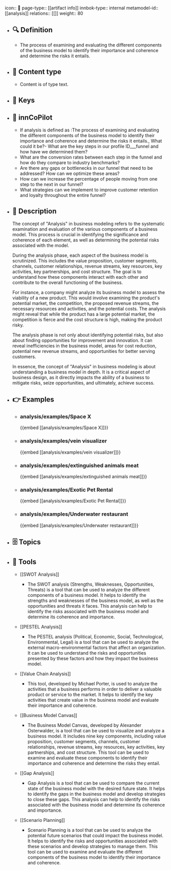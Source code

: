 icon:: 🧿
page-type:: [[artifact info]]
innbok-type:: internal
metamodel-id:: [[analysis]]
relations:: [[]]
weight:: 80

- ## 🔍 Definition
  - The process of examining and evaluating the different components of the business model to identify their importance and coherence and determine the risks it entails.
- ## 📰 Content type 
  - Content is of type text.
  
- ## 🔑 Keys
  
- ## 🤖 innCoPilot
  - If analysis is defined as :The process of examining and evaluating the different components of the business model to identify their importance and coherence and determine the risks it entails., What could it be?- What are the key steps in our profile ID___funnel and how have we determined them?
  - What are the conversion rates between each step in the funnel and how do they compare to industry benchmarks?
  - Are there any gaps or bottlenecks in our funnel that need to be addressed? How can we optimize these areas?
  - How can we increase the percentage of people moving from one step to the next in our funnel?
  - What strategies can we implement to improve customer retention and loyalty throughout the entire funnel?
- ## 📖 Description
  The concept of "Analysis" in business modeling refers to the systematic examination and evaluation of the various components of a business model. This process is crucial in identifying the significance and coherence of each element, as well as determining the potential risks associated with the model.
  
  During the analysis phase, each aspect of the business model is scrutinized. This includes the value proposition, customer segments, channels, customer relationships, revenue streams, key resources, key activities, key partnerships, and cost structure. The goal is to understand how these components interact with each other and contribute to the overall functioning of the business.
  
  For instance, a company might analyze its business model to assess the viability of a new product. This would involve examining the product's potential market, the competition, the proposed revenue streams, the necessary resources and activities, and the potential costs. The analysis might reveal that while the product has a large potential market, the competition is fierce and the cost structure is high, making the product risky.
  
  The analysis phase is not only about identifying potential risks, but also about finding opportunities for improvement and innovation. It can reveal inefficiencies in the business model, areas for cost reduction, potential new revenue streams, and opportunities for better serving customers.
  
  In essence, the concept of "Analysis" in business modeling is about understanding a business model in depth. It is a critical aspect of business design, as it directly impacts the ability of a business to mitigate risks, seize opportunities, and ultimately, achieve success.
- ## 👉 Examples
  - ### analysis/examples/Space X
    {{embed [[analysis/examples/Space X]]}}
  - ### analysis/examples/vein visualizer
    {{embed [[analysis/examples/vein visualizer]]}}
  - ### analysis/examples/extinguished animals meat
    {{embed [[analysis/examples/extinguished animals meat]]}}
  - ### analysis/examples/Exotic Pet Rental
    {{embed [[analysis/examples/Exotic Pet Rental]]}}
  - ### analysis/examples/Underwater restaurant
    {{embed [[analysis/examples/Underwater restaurant]]}}
  
- ## 🗄️ Topics
  
- ## 🧰 Tools
  - [[SWOT Analysis]]
    - The SWOT analysis (Strengths, Weaknesses, Opportunities, Threats) is a tool that can be used to analyze the different components of a business model. It helps to identify the strengths and weaknesses of the business model, as well as the opportunities and threats it faces. This analysis can help to identify the risks associated with the business model and determine its coherence and importance.
  
  - [[PESTEL Analysis]]
    - The PESTEL analysis (Political, Economic, Social, Technological, Environmental, Legal) is a tool that can be used to analyze the external macro-environmental factors that affect an organization. It can be used to understand the risks and opportunities presented by these factors and how they impact the business model.
  
  - [[Value Chain Analysis]]
    - This tool, developed by Michael Porter, is used to analyze the activities that a business performs in order to deliver a valuable product or service to the market. It helps to identify the key activities that create value in the business model and evaluate their importance and coherence.
  
  - [[Business Model Canvas]]
    - The Business Model Canvas, developed by Alexander Osterwalder, is a tool that can be used to visualize and analyze a business model. It includes nine key components, including value proposition, customer segments, channels, customer relationships, revenue streams, key resources, key activities, key partnerships, and cost structure. This tool can be used to examine and evaluate these components to identify their importance and coherence and determine the risks they entail.
  
  - [[Gap Analysis]]
    - Gap Analysis is a tool that can be used to compare the current state of the business model with the desired future state. It helps to identify the gaps in the business model and develop strategies to close these gaps. This analysis can help to identify the risks associated with the business model and determine its coherence and importance.
  
  - [[Scenario Planning]]
    - Scenario Planning is a tool that can be used to analyze the potential future scenarios that could impact the business model. It helps to identify the risks and opportunities associated with these scenarios and develop strategies to manage them. This tool can be used to examine and evaluate the different components of the business model to identify their importance and coherence.

